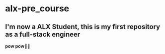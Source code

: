 # alx-pre_course
 
## I'm now a ALX Student, this is my first repository as a full-stack engineer 
**pow pow🔫😜**
  
